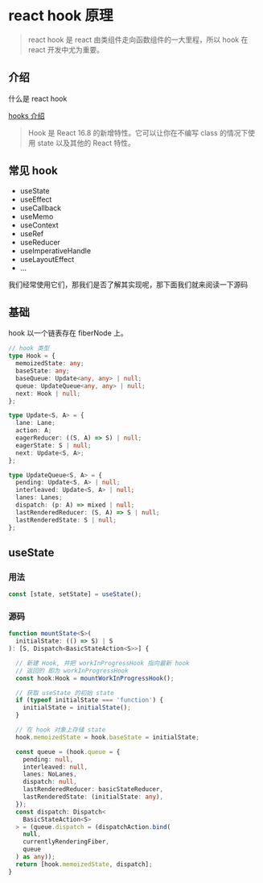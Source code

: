 # react hook 原理

> react hook 是 react 由类组件走向函数组件的一大里程，所以 hook 在 react 开发中尤为重要。

## 介绍

什么是 react hook

[hooks 介绍](https://zh-hans.reactjs.org/docs/hooks-faq.html#gatsby-focus-wrapper)

> Hook 是 React 16.8 的新增特性。它可以让你在不编写 class 的情况下使用 state 以及其他的 React 特性。

## 常见 hook

- useState
- useEffect
- useCallback
- useMemo
- useContext
- useRef
- useReducer
- useImperativeHandle
- useLayoutEffect
- ...

我们经常使用它们，那我们是否了解其实现呢，那下面我们就来阅读一下源码

## 基础

hook 以一个链表存在 fiberNode 上。

```typescript
// hook 类型
type Hook = {
  memoizedState: any;
  baseState: any;
  baseQueue: Update<any, any> | null;
  queue: UpdateQueue<any, any> | null;
  next: Hook | null;
};

type Update<S, A> = {
  lane: Lane;
  action: A;
  eagerReducer: ((S, A) => S) | null;
  eagerState: S | null;
  next: Update<S, A>;
};

type UpdateQueue<S, A> = {
  pending: Update<S, A> | null;
  interleaved: Update<S, A> | null;
  lanes: Lanes;
  dispatch: (p: A) => mixed | null;
  lastRenderedReducer: (S, A) => S | null;
  lastRenderedState: S | null;
};
```

## useState

### 用法

```typescript
const [state, setState] = useState();
```

### 源码

```typescript
function mountState<S>(
  initialState: (() => S) | S
): [S, Dispatch<BasicStateAction<S>>] {

  // 新建 Hook, 并把 workInProgressHook 指向最新 hook
  // 返回的 即为 workInProgressHook
  const hook:Hook = mountWorkInProgressHook();

  // 获取 useState 的初始 state
  if (typeof initialState === 'function') {
    initialState = initialState();
  }

  // 在 hook 对象上存储 state
  hook.memoizedState = hook.baseState = initialState;

  const queue = (hook.queue = {
    pending: null,
    interleaved: null,
    lanes: NoLanes,
    dispatch: null,
    lastRenderedReducer: basicStateReducer,
    lastRenderedState: (initialState: any),
  });
  const dispatch: Dispatch<
    BasicStateAction<S>
  > = (queue.dispatch = (dispatchAction.bind(
    null,
    currentlyRenderingFiber,
    queue
  ) as any));
  return [hook.memoizedState, dispatch];
}
```
